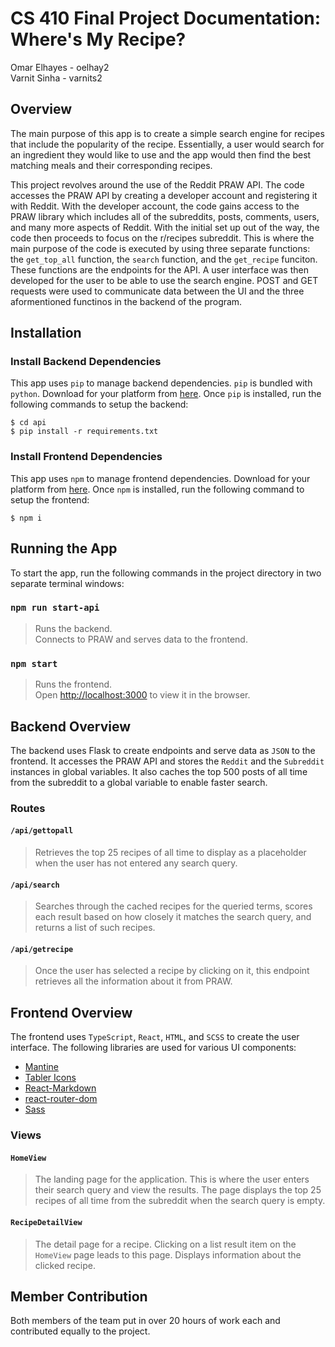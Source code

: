# CS 410 Final Project Documentation: Where's My Recipe?
Omar Elhayes - oelhay2 \
Varnit Sinha - varnits2

## Overview

The main purpose of this app is to create a simple search engine for recipes that include the
popularity of the recipe. Essentially, a user would search for an ingredient they would like to use and the app would then find the best matching meals and their corresponding recipes.

This project revolves around the use of the Reddit PRAW API. The code accesses the PRAW API by creating a developer account and registering it with Reddit. With the developer account, the code gains access to the PRAW library which includes all of the subreddits, posts, comments, users, and many more aspects of Reddit. With the initial set up out of the way, the code then proceeds to focus on the r/recipes subreddit. This is where the main purpose of the code is executed by using three separate functions: the `get_top_all` function, the `search` function, and the `get_recipe` funciton. These functions are the endpoints for the API. A user interface was then developed for the user to be able to use
the search engine. POST and GET requests were used to communicate data between the UI and the three aformentioned functinos in the backend of the program.

## Installation

### Install Backend Dependencies

This app uses `pip` to manage backend dependencies. `pip` is bundled with `python`. Download for your platform from [here](https://www.python.org/downloads/). Once `pip` is installed, run the following commands to setup the backend:

```
$ cd api
$ pip install -r requirements.txt
```

### Install Frontend Dependencies

This app uses `npm` to manage frontend dependencies. Download for your platform from [here](https://docs.npmjs.com/downloading-and-installing-node-js-and-npm). Once `npm` is installed, run the following command to setup the frontend:

```
$ npm i
```

## Running the App

To start the app, run the following commands in the project directory in two separate terminal windows:

### `npm run start-api` 

> Runs the backend.\
> Connects to PRAW and serves data to the frontend.

### `npm start`

> Runs the frontend.\
> Open [http://localhost:3000](http://localhost:3000) to view it in the browser.

## Backend Overview

The backend uses Flask to create endpoints and serve data as `JSON` to the frontend. It accesses the PRAW API and stores the `Reddit` and the `Subreddit` instances in global variables. It also caches the top 500 posts of all time from the subreddit to a global variable to enable faster search.

### Routes

#### `/api/gettopall`
> Retrieves the top 25 recipes of all time to display as a placeholder when the user has not entered any search query.

#### `/api/search`
> Searches through the cached recipes for the queried terms, scores each result based on how closely it matches the search query, and returns a list of such recipes.

#### `/api/getrecipe`
> Once the user has selected a recipe by clicking on it, this endpoint retrieves all the information about it from PRAW.

## Frontend Overview

The frontend uses `TypeScript`, `React`, `HTML`, and `SCSS` to create the user interface. The following libraries are used for various UI components:

* [Mantine](https://mantine.dev/)
* [Tabler Icons](https://tabler-icons.io/)
* [React-Markdown](https://github.com/remarkjs/react-markdown)
* [react-router-dom](https://www.npmjs.com/package/react-router-dom)
* [Sass](https://sass-lang.com/)

### Views

#### `HomeView`
> The landing page for the application. This is where the user enters their search query and view the results. The page displays the top 25 recipes of all time from the subreddit when the search query is empty.

#### `RecipeDetailView`
> The detail page for a recipe. Clicking on a list result item on the `HomeView` page leads to this page. Displays information about the clicked recipe.

## Member Contribution

Both members of the team put in over 20 hours of work each and contributed equally to the project.
